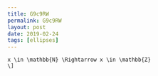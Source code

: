 ```yaml
---
title: G9c9RW
permalink: G9c9RW
layout: post
date: 2019-02-24
tags: [ellipses]
---
```


```latex\[
x \in \mathbb{N} \Rightarrow x \in \mathbb{Z}
\]
```